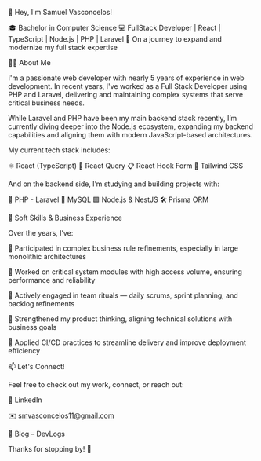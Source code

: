 👋 Hey, I'm Samuel Vasconcelos!

🎓 Bachelor in Computer Science
💻 FullStack Developer | React | TypeScript | Node.js | PHP | Laravel
🚀 On a journey to expand and modernize my full stack expertise

👨‍💻 About Me

I'm a passionate web developer with nearly 5 years of experience in web development.
In recent years, I've worked as a Full Stack Developer using PHP and Laravel, delivering and maintaining complex systems that serve critical business needs.

While Laravel and PHP have been my main backend stack recently, I’m currently diving deeper into the Node.js ecosystem, expanding my backend capabilities and aligning them with modern JavaScript-based architectures.

My current tech stack includes:

⚛️ React (TypeScript)
🔄 React Query
📋 React Hook Form
🎨 Tailwind CSS

And on the backend side, I’m studying and building projects with:

🐘 PHP - Laravel
🐘 MySQL
🟩 Node.js & NestJS
🛠️ Prisma ORM

🧠 Soft Skills & Business Experience

Over the years, I’ve:

🧩 Participated in complex business rule refinements, especially in large monolithic architectures

📌 Worked on critical system modules with high access volume, ensuring performance and reliability

🤝 Actively engaged in team rituals — daily scrums, sprint planning, and backlog refinements

🧠 Strengthened my product thinking, aligning technical solutions with business goals

🔄 Applied CI/CD practices to streamline delivery and improve deployment efficiency

📫 Let's Connect!

Feel free to check out my work, connect, or reach out:

💼 LinkedIn

✉️ smvasconcelos11@gmail.com

📝 Blog – DevLogs

Thanks for stopping by! 🚀
